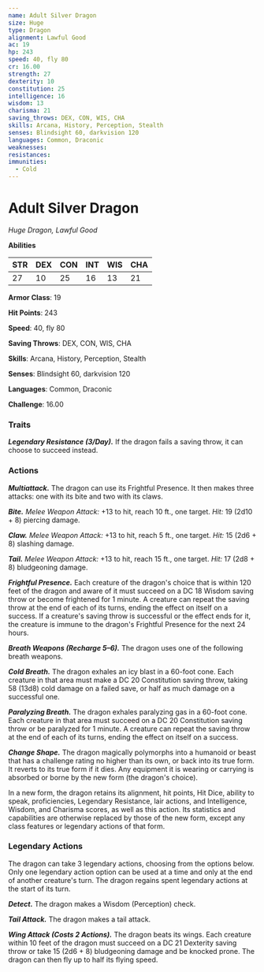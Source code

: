 ```yaml
---
name: Adult Silver Dragon
size: Huge
type: Dragon
alignment: Lawful Good
ac: 19
hp: 243
speed: 40, fly 80
cr: 16.00
strength: 27
dexterity: 10
constitution: 25
intelligence: 16
wisdom: 13
charisma: 21
saving_throws: DEX, CON, WIS, CHA
skills: Arcana, History, Perception, Stealth
senses: Blindsight 60, darkvision 120
languages: Common, Draconic
weaknesses:
resistances:
immunities:
  - Cold
---
```


# Adult Silver Dragon

*Huge Dragon, Lawful Good*

**Abilities**

| STR | DEX | CON | INT | WIS | CHA |
| --- | --- | --- | --- | --- | --- |
| 27 | 10 | 25 | 16 | 13 | 21 |

**Armor Class**: 19

**Hit Points**: 243

**Speed**: 40, fly 80

**Saving Throws**: DEX, CON, WIS, CHA

**Skills**: Arcana, History, Perception, Stealth

**Senses**: Blindsight 60, darkvision 120

**Languages**: Common, Draconic

**Challenge**: 16.00


### Traits
***Legendary Resistance (3/Day).*** If the dragon fails a saving throw, it can choose to succeed instead.

### Actions
***Multiattack.*** The dragon can use its Frightful Presence. It then makes three attacks: one with its bite and two with its claws. 

***Bite.*** *Melee Weapon Attack:* +13 to hit, reach 10 ft., one target. *Hit:* 19 (2d10 + 8) piercing damage. 

***Claw.*** *Melee Weapon Attack:* +13 to hit, reach 5 ft., one target. *Hit:* 15 (2d6 + 8) slashing damage. 

***Tail.*** *Melee Weapon Attack:* +13 to hit, reach 15 ft., one target. *Hit:* 17 (2d8 + 8) bludgeoning damage. 

***Frightful Presence.*** Each creature of the dragon's choice that is within 120 feet of the dragon and aware of it must succeed on a DC 18 Wisdom saving throw or become frightened for 1 minute. A creature can repeat the saving throw at the end of each of its turns, ending the effect on itself on a success. If a creature's saving throw is successful or the effect ends for it, the creature is immune to the dragon's Frightful Presence for the next 24 hours. 

***Breath Weapons (Recharge 5–6).*** The dragon uses one of the following breath weapons. 

***Cold Breath.*** The dragon exhales an icy blast in a 60-foot cone. Each creature in that area must make a DC 20 Constitution saving throw, taking 58 (13d8) cold damage on a failed save, or half as much damage on a successful one. 

***Paralyzing Breath.*** The dragon exhales paralyzing gas in a 60-foot cone. Each creature in that area must succeed on a DC 20 Constitution saving throw or be paralyzed for 1 minute. A creature can repeat the saving throw at the end of each of its turns, ending the effect on itself on a success. 

***Change Shape.*** The dragon magically polymorphs into a humanoid or beast that has a challenge rating no higher than its own, or back into its true form. It reverts to its true form if it dies. Any equipment it is wearing or carrying is absorbed or borne by the new form (the dragon's choice). 

In a new form, the dragon retains its alignment, hit points, Hit Dice, ability to speak, proficiencies, Legendary Resistance, lair actions, and Intelligence, Wisdom, and Charisma scores, as well as this action. Its statistics and capabilities are otherwise replaced by those of the new form, except any class features or legendary actions of that form.

### Legendary Actions
The dragon can take 3 legendary actions, choosing from the options below. Only one legendary action option can be used at a time and only at the end of another creature's turn. The dragon regains spent legendary actions at the start of its turn. 

***Detect.*** The dragon makes a Wisdom (Perception) check. 

***Tail Attack.*** The dragon makes a tail attack. 

***Wing Attack (Costs 2 Actions).*** The dragon beats its wings. Each creature within 10 feet of the dragon must succeed on a DC 21 Dexterity saving throw or take 15 (2d6 + 8) bludgeoning damage and be knocked prone. The dragon can then fly up to half its flying speed.
